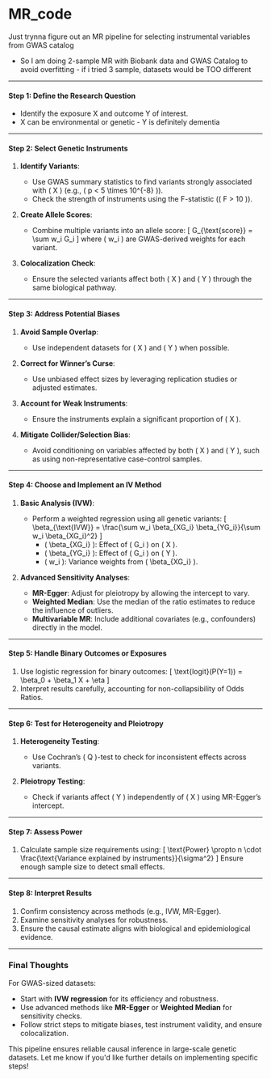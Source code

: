 # MR_code
Just trynna figure out an MR pipeline for selecting instrumental variables from GWAS catalog
- So I am doing 2-sample MR with Biobank data and GWAS Catalog to avoid overfitting - if i tried 3 sample, datasets would be TOO different
---

#### **Step 1: Define the Research Question**
- Identify the exposure  X and outcome Y of interest.
- X can be environmental or genetic - Y is definitely dementia 

---

#### **Step 2: Select Genetic Instruments**
1. **Identify Variants**:
   - Use GWAS summary statistics to find variants strongly associated with \( X \) (e.g., \( p < 5 \times 10^{-8} \)).
   - Check the strength of instruments using the F-statistic (\( F > 10 \)).
   
2. **Create Allele Scores**:
   - Combine multiple variants into an allele score:
     \[
     G_{\text{score}} = \sum w_i G_i
     \]
     where \( w_i \) are GWAS-derived weights for each variant.

3. **Colocalization Check**:
   - Ensure the selected variants affect both \( X \) and \( Y \) through the same biological pathway.

---

#### **Step 3: Address Potential Biases**
1. **Avoid Sample Overlap**:
   - Use independent datasets for \( X \) and \( Y \) when possible.
   
2. **Correct for Winner’s Curse**:
   - Use unbiased effect sizes by leveraging replication studies or adjusted estimates.

3. **Account for Weak Instruments**:
   - Ensure the instruments explain a significant proportion of \( X \).

4. **Mitigate Collider/Selection Bias**:
   - Avoid conditioning on variables affected by both \( X \) and \( Y \), such as using non-representative case-control samples.

---

#### **Step 4: Choose and Implement an IV Method**
1. **Basic Analysis (IVW)**:
   - Perform a weighted regression using all genetic variants:
     \[
     \beta_{\text{IVW}} = \frac{\sum w_i \beta_{XG_i} \beta_{YG_i}}{\sum w_i \beta_{XG_i}^2}
     \]
     - \( \beta_{XG_i} \): Effect of \( G_i \) on \( X \).
     - \( \beta_{YG_i} \): Effect of \( G_i \) on \( Y \).
     - \( w_i \): Variance weights from \( \beta_{XG_i} \).

2. **Advanced Sensitivity Analyses**:
   - **MR-Egger**: Adjust for pleiotropy by allowing the intercept to vary.
   - **Weighted Median**: Use the median of the ratio estimates to reduce the influence of outliers.
   - **Multivariable MR**: Include additional covariates (e.g., confounders) directly in the model.

---

#### **Step 5: Handle Binary Outcomes or Exposures**
1. Use logistic regression for binary outcomes:
   \[
   \text{logit}(P(Y=1)) = \beta_0 + \beta_1 X + \eta
   \]
2. Interpret results carefully, accounting for non-collapsibility of Odds Ratios.

---

#### **Step 6: Test for Heterogeneity and Pleiotropy**
1. **Heterogeneity Testing**:
   - Use Cochran’s \( Q \)-test to check for inconsistent effects across variants.
   
2. **Pleiotropy Testing**:
   - Check if variants affect \( Y \) independently of \( X \) using MR-Egger’s intercept.

---

#### **Step 7: Assess Power**
1. Calculate sample size requirements using:
   \[
   \text{Power} \propto n \cdot \frac{\text{Variance explained by instruments}}{\sigma^2}
   \]
   Ensure enough sample size to detect small effects.

---

#### **Step 8: Interpret Results**
1. Confirm consistency across methods (e.g., IVW, MR-Egger).
2. Examine sensitivity analyses for robustness.
3. Ensure the causal estimate aligns with biological and epidemiological evidence.

---

### **Final Thoughts**
For GWAS-sized datasets:
- Start with **IVW regression** for its efficiency and robustness.
- Use advanced methods like **MR-Egger** or **Weighted Median** for sensitivity checks.
- Follow strict steps to mitigate biases, test instrument validity, and ensure colocalization.

This pipeline ensures reliable causal inference in large-scale genetic datasets. Let me know if you'd like further details on implementing specific steps!


